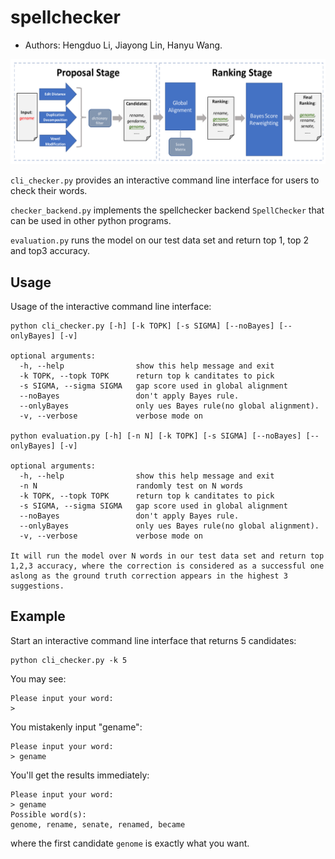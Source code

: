 # spellchecker

- Authors: Hengduo Li, Jiayong Lin, Hanyu Wang.

![image](https://github.com/jiayong1/spellchecker/blob/master/method.png)

`cli_checker.py` provides an interactive command line interface for users to check their words.

`checker_backend.py` implements the spellchecker backend `SpellChecker` that can be used in other python programs.

`evaluation.py` runs the model on our test data set and return top 1, top 2 and top3 accuracy.

## Usage

Usage of the interactive command line interface:

```
python cli_checker.py [-h] [-k TOPK] [-s SIGMA] [--noBayes] [--onlyBayes] [-v]

optional arguments:
  -h, --help                show this help message and exit
  -k TOPK, --topk TOPK      return top k canditates to pick
  -s SIGMA, --sigma SIGMA   gap score used in global alignment
  --noBayes                 don't apply Bayes rule.
  --onlyBayes               only ues Bayes rule(no global alignment).
  -v, --verbose             verbose mode on

python evaluation.py [-h] [-n N] [-k TOPK] [-s SIGMA] [--noBayes] [--onlyBayes] [-v]

optional arguments:
  -h, --help                show this help message and exit
  -n N                      randomly test on N words  
  -k TOPK, --topk TOPK      return top k canditates to pick
  -s SIGMA, --sigma SIGMA   gap score used in global alignment
  --noBayes                 don't apply Bayes rule.
  --onlyBayes               only ues Bayes rule(no global alignment).
  -v, --verbose             verbose mode on

It will run the model over N words in our test data set and return top 1,2,3 accuracy, where the correction is considered as a successful one aslong as the ground truth correction appears in the highest 3 suggestions.
```





## Example

Start an interactive command line interface that returns 5 candidates:

```
python cli_checker.py -k 5
```

You may see:

```
Please input your word:
> 
```

You mistakenly input "gename":

```
Please input your word:
> gename
```

You'll get the results immediately:

```
Please input your word:
> gename
Possible word(s):
genome, rename, senate, renamed, became
```

where the first candidate `genome` is exactly what you want.
